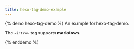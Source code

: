 ```yaml
---
title: hexo-tag-demo-example
---
```


{% demo hexo-tag-demo %}
<intro>
An example for hexo-tag-demo.

The `<intro>` tag supports __markdown__.
</intro>

<template>
  <div id="colorbox"></div>
  <button id="demo-button">Click Me</button>
</template>

<script>
  document.getElementById('demo-button').onclick = function() {
    var randomColor = '#' + Math.random().toString().substr(2,6);
    document.getElementById('colorbox').innerHTML = randomColor;
    document.getElementById('colorbox').style.background = randomColor;
  }
</script>

<style>
  #colorbox {
    border: 1px solid #ddd;
    height: 150px;
    width: 200px;
    line-height: 150px;
    text-align: center;
    margin-bottom: 20px;
    color: #fff;
  }
  #demo-button {
    padding: 5px 10px;
  }
</style>
{% enddemo %}
